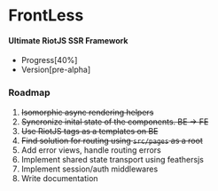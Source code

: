 # FrontLess
#### Ultimate RiotJS SSR Framework

- Progress[40%]
- Version[pre-alpha]

### Roadmap
1. ~~Isomorphic async rendering helpers~~
2. ~~Syncronize inital state of the components. BE -> FE~~
3. ~~Use RiotJS tags as a templates on BE~~
4. ~~Find solution for routing using `src/pages` as a root~~
5. Add error views, handle routing errors
6. Implement shared state transport using feathersjs
7. Implement session/auth middlewares
8. Write documentation